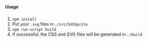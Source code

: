 ##### Usage

1. `npm install`
2. Put your `.svg` files in `./src/SVGSprite`
3. `npm run-script build`
4. If successful, the CSS and SVG files will be generated in `./build`
